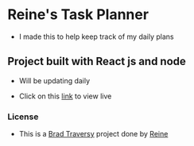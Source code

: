 # Reine's Task Planner

- I made this to help keep track of my daily plans

## Project built with React js and node

- Will be updating daily

- Click on this [link]() to view live

### License

- This is a [Brad Traversy](https://github.com/bradtraversy/react-crash-2021) project done by [Reine](https://twitter.com/Reine_Dev)
